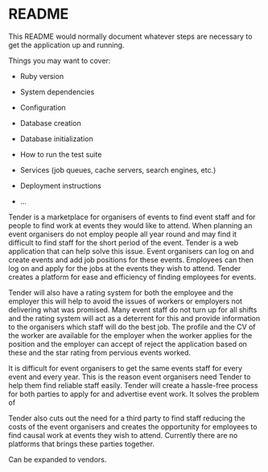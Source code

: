 # README

This README would normally document whatever steps are necessary to get the
application up and running.

Things you may want to cover:

* Ruby version

* System dependencies

* Configuration

* Database creation

* Database initialization

* How to run the test suite

* Services (job queues, cache servers, search engines, etc.)

* Deployment instructions

* ...



Tender is a marketplace for organisers of events to find event staff and for people to find work at events they would like to attend. When planning an event organisers do not employ people all year round and may find it difficult to find staff for the short period of the event. Tender is a web application that can help solve this issue. Event organisers can log on and create events and add job positions for these events. Employees can then log on and apply for the jobs at the events they wish to attend. Tender creates a platform for ease and efficiency of finding employees for events. 

Tender will also have a rating system for both the employee and the employer this will help to avoid the issues of workers or employers not delivering what was promised. Many event staff do not turn up for all shifts and the rating system will act as a deterrent for this and provide information to the organisers which staff will do the best job. The profile and the CV of the worker are available for the employer when the worker applies for the position and the employer can accept of reject the application based on these and the star rating from pervious events worked. 

It is difficult for event organisers to get the same events staff for every event and every year. This is the reason event organisers need Tender to help them find reliable staff easily. Tender will create a hassle-free process for both parties to apply for and advertise event work. It solves the problem of 

Tender also cuts out the need for a third party to find staff reducing the costs of the event organisers and creates the opportunity for employees to find causal work at events they wish to attend. Currently there are no platforms that brings these parties together. 


Can be expanded to vendors. 
